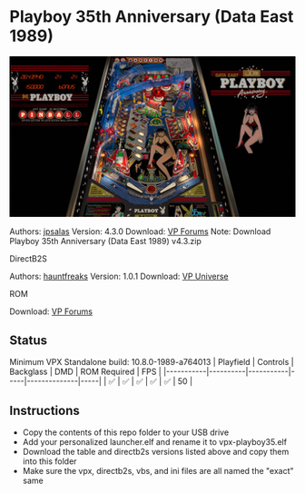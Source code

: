 # Playboy 35th Anniversary (Data East 1989)
![Table Preview](../../images/vpx-playboy-35th-anniversary-data-east-1989-preview.jpg)

Authors: [jpsalas](https://www.vpforums.org/index.php?showuser=277)
Version: 4.3.0
Download: [VP Forums](https://www.vpforums.org/index.php?app=downloads&showfile=17278)
Note: Download Playboy 35th Anniversary (Data East 1989) v4.3.zip

DirectB2S

Authors: [hauntfreaks](https://vpuniverse.com/profile/5216-hauntfreaks/)
Version: 1.0.1
Download: [VP Universe](https://vpuniverse.com/files/file/13740-playboy-35th-anniversary-data-east-1989-b2s/)

ROM

Download: [VP Forums](https://www.vpforums.org/index.php?app=downloads&showfile=818)

## Status 

Minimum VPX Standalone build: 10.8.0-1989-a764013
| Playfield | Controls | Backglass | DMD | ROM Required | FPS | 
|-----------|----------|-----------|-----|--------------|-----|
| :white_check_mark: | :white_check_mark: | :white_check_mark: | :white_check_mark: | :white_check_mark: | 50 |

## Instructions

- Copy the contents of this repo folder to your USB drive
- Add your personalized launcher.elf and rename it to vpx-playboy35.elf
- Download the table and directb2s versions listed above and copy them into this folder
- Make sure the vpx, directb2s, vbs, and ini files are all named the "exact" same

